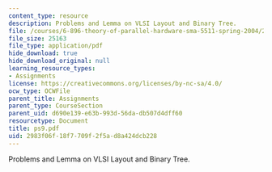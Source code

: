 ```yaml
---
content_type: resource
description: Problems and Lemma on VLSI Layout and Binary Tree.
file: /courses/6-896-theory-of-parallel-hardware-sma-5511-spring-2004/2983f06f18f7709f2f5ad8a424dcb228_ps9.pdf
file_size: 25163
file_type: application/pdf
hide_download: true
hide_download_original: null
learning_resource_types:
- Assignments
license: https://creativecommons.org/licenses/by-nc-sa/4.0/
ocw_type: OCWFile
parent_title: Assignments
parent_type: CourseSection
parent_uid: d690e139-e63b-993d-56da-db507d4dff60
resourcetype: Document
title: ps9.pdf
uid: 2983f06f-18f7-709f-2f5a-d8a424dcb228
---
```

Problems and Lemma on VLSI Layout and Binary Tree.